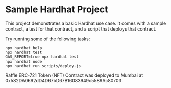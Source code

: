 # Sample Hardhat Project

This project demonstrates a basic Hardhat use case. It comes with a sample contract, a test for that contract, and a script that deploys that contract.

Try running some of the following tasks:

```shell
npx hardhat help
npx hardhat test
GAS_REPORT=true npx hardhat test
npx hardhat node
npx hardhat run scripts/deploy.js
```


Raffle ERC-721 Token (NFT) Contract was deployed to Mumbai at 0x582DA0692dD4D67bD67B16083949c5589Ac80703